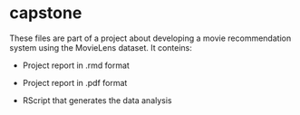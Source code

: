 # capstone


These files are part of a project about developing a movie recommendation system using the MovieLens dataset. It conteins:

- Project report in .rmd format

- Project report in .pdf format

- RScript that generates the data analysis
